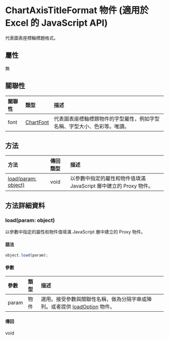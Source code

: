 # <a name="chartaxistitleformat-object-(javascript-api-for-excel)"></a>ChartAxisTitleFormat 物件 (適用於 Excel 的 JavaScript API)

代表圖表座標軸標題格式。

## <a name="properties"></a>屬性

無

## <a name="relationships"></a>關聯性
| 關聯性 | 類型	   |描述|
|:---------------|:--------|:----------|
|font|[ChartFont](chartfont.md)|代表圖表座標軸標題物件的字型屬性，例如字型名稱、字型大小、色彩等。唯讀。|

## <a name="methods"></a>方法

| 方法           | 傳回類型    |描述|
|:---------------|:--------|:----------|
|[load(param: object)](#loadparam-object)|void|以參數中指定的屬性和物件值填滿 JavaScript 層中建立的 Proxy 物件。|

## <a name="method-details"></a>方法詳細資料


### <a name="load(param:-object)"></a>load(param: object)
以參數中指定的屬性和物件值填滿 JavaScript 層中建立的 Proxy 物件。

#### <a name="syntax"></a>語法
```js
object.load(param);
```

#### <a name="parameters"></a>參數
| 參數	    | 類型	   |描述|
|:---------------|:--------|:----------|
|param|物件|選用。接受參數與關聯性名稱，做為分隔字串或陣列。或者提供 [loadOption](loadoption.md) 物件。|

#### <a name="returns"></a>傳回
void
